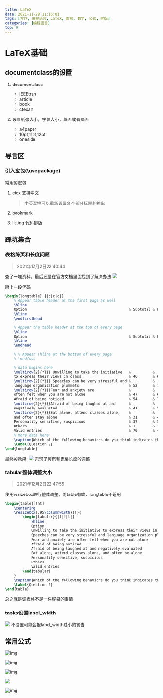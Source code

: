 ```yaml
---
title: LaTeX
date: 2021-11-28 11:16:01
tags: [写作, 编程语言, LaTeX, 表格, 数学, 公式, 排版]
categories: [编程语言]
top: 9
---
```


# LaTeX基础
## documentclass的设置
1. documentclass
   - IEEEtran
   - article
   - book
   - ctexart

2. 设置纸张大小，字体大小，单面或者双面
    - a4paper
    - 10pt,11pt,12pt
    - oneside

## 导言区
### 引入宏包(\\usepackage)
常用的宏包
1. ctex 支持中文
   
   > 中英混排可以重新设置各个部分标题的输出
   
2. bookmark
3. listing 代码排版

## 踩坑集合
### 表格跨页和长度问题
> 2021年12月2日22:40:44

查了一堆资料，最后还是在官方文档里面找到了解决办法
![](https://laobai1230-1251583803.cos.ap-shanghai.myqcloud.com/img/202112271920783.jpg)

附上一段代码
```latex
\begin{longtable} {|c|c|c|}
    % Appear table header at the first page as well
    \hline
    Option                                               & Subtotal & Proportion \\
    \hline
    \endfirsthead

    % Appear the table header at the top of every page
    \hline
    Option                                               & Subtotal & Proportion \\
    \hline
    \endhead

    % % Appear \hline at the bottom of every page
    % \endfoot

    % data begins here
    \multirow{2}{*}{} Unwilling to take the initiative   &          &            \\
    to express their views in class                      & 46       & 65.71\%    \\ \hline
    \multirow{2}{*}{} Speeches can be very stressful and &          &            \\
    language organization plummets                       & 52       & 74.29\%    \\ \hline
    \multirow{2}{*}{}Fear and anxiety are                &          &            \\
    often felt when you are not alone                    & 47       & 67.14\%    \\ \hline
    Afraid of being noticed                              & 54       & 77.14\%    \\ \hline
    \multirow{2}{*}{}Afraid of being laughed at and      &          &            \\
    negatively evaluated                                 & 41       & 58.57\%    \\ \hline
    \multirow{2}{*}{}Eat alone, attend classes alone,    &          &            \\
    and often stay alone                                 & 31       & 44.29\%    \\ \hline
    Personality sensitive, suspicious                    & 37       & 52.86\%    \\ \hline
    Others                                               & 1        & 1.43\%     \\ \hline
    Valid entries                                        & 70       & ~          \\ \hline
    % more data here
    \caption{Which of the following behaviors do you think indicates that a person may have social phobia?}
    \label{Question 2}                                                           \\
\end{longtable}
```

最终的效果:
![](https://laobai1230-1251583803.cos.ap-shanghai.myqcloud.com/img/202112271920784.jpg)
实现了跨页和表格长度的调整

### tabular整体调整大小
   > 2021年12月2日22:47:55

使用resizebox进行整体调整，对table有效，longtable不适用
```latex
\begin{table}[!ht]
    \centering
    \resizebox{.95\columnwidth}{!}{
        \begin{tabular}{|l|l|l|}
            \hline
            Option                                                            & Subtotal & Proportion \\ \hline
            Unwilling to take the initiative to express their views in class  & 46       & 65.71\%    \\ \hline
            Speeches can be very stressful and language organization plummets & 52       & 74.29\%    \\ \hline
            Fear and anxiety are often felt when you are not alone            & 47       & 67.14\%    \\ \hline
            Afraid of being noticed                                           & 54       & 77.14\%    \\ \hline
            Afraid of being laughed at and negatively evaluated               & 41       & 58.57\%    \\ \hline
            Eat alone, attend classes alone, and often be alone               & 31       & 44.29\%    \\ \hline
            Personality sensitive, suspicious                                 & 37       & 52.86\%    \\ \hline
            Others                                                            & 1        & 1.43\%     \\ \hline
            Valid entries                                                     & 70       & ~          \\ \hline
        \end{tabular}
    }
    \caption{Which of the following behaviors do you think indicates that a person may have social phobia? [Multiple choice question}
    \label{Question 2}
\end{table}
```

总之就是调表格不是一件容易的事情

### tasks设置label_width
![](https://laobai1230-1251583803.cos.ap-shanghai.myqcloud.com/img/202112271920785.jpg)
不设置可能会报label_width过小的警告

## 常用公式

![img](https://laobai1230-1251583803.cos.ap-shanghai.myqcloud.com/img/202112271920786.png)

![img](https://laobai1230-1251583803.cos.ap-shanghai.myqcloud.com/img/202112271920787.png)

![img](https://laobai1230-1251583803.cos.ap-shanghai.myqcloud.com/img/202112271920788.png)

![](https://laobai1230-1251583803.cos.ap-shanghai.myqcloud.com/img/202112271920789.png)

![img](https://laobai1230-1251583803.cos.ap-shanghai.myqcloud.com/img/202112271920790.png)